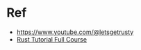 # Ref
- https://www.youtube.com/@letsgetrusty
- [Rust Tutorial Full Course](https://youtu.be/ygL_xcavzQ4?si=NLjPHDwrtfPiM-4Z)